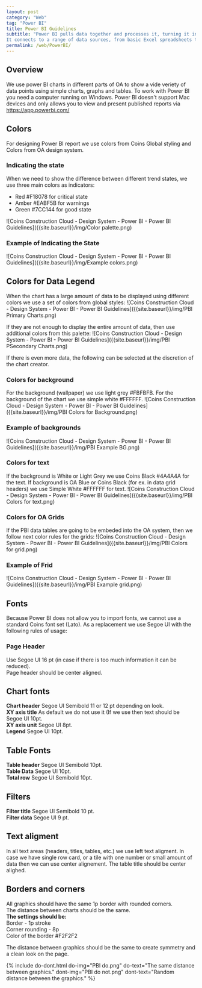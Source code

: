 ```yaml
---
layout: post
category: "Web"
tag: "Power BI"
title: Power BI Guidelines
subtitle: "Power BI pulls data together and processes it, turning it into insights, often using visually compelling charts and graphs. 
It connects to a range of data sources, from basic Excel spreadsheets to databases, and both cloud-based and on-premise apps."
permalink: /web/PowerBI/
---
```


## Overview

We use power BI charts in different parts of OA to show a vide veriety of data points using simple charts, graphs and tables. To work with Power BI you need a computer running on Windows. Power BI doesn't support Mac devices and only allows you to view and present published reports via https://app.powerbi.com/

## Colors
For designing Power BI report we use colors from Coins Global styling and Colors from OA design system.

### Indicating the state
When we need to show the difference between different trend states, we use three main colors as indicators: <br>
- Red #F18078 for critical state
- Amber #EABF5B for warnings
- Green #7CC144 for good state

![Coins Construction Cloud - Design System - Power BI - Power BI Guidelines]({{site.baseurl}}/img/Color palette.png)

### Example of Indicating the State

![Coins Construction Cloud - Design System - Power BI - Power BI Guidelines]({{site.baseurl}}/img/Example colors.png)

## Colors for Data Legend
When the chart has a large amount of data to be displayed using different colors we use a set of colors from global styles:
![Coins Construction Cloud - Design System - Power BI - Power BI Guidelines]({{site.baseurl}}/img/PBI Primary Charts.png)


If they are not enough to display the entire amount of data, then use additional colors from this palette:
![Coins Construction Cloud - Design System - Power BI - Power BI Guidelines]({{site.baseurl}}/img/PBI PSecondary Charts.png)

If there is even more data, the following can be selected at the discretion of the chart creator.

### Colors for background
For the background (wallpaper) we use light grey #FBFBFB.
For the background of the chart we use simple white #FFFFFF.
![Coins Construction Cloud - Design System - Power BI - Power BI Guidelines]({{site.baseurl}}/img/PBI Colors for Background.png)

### Example of backgrounds
![Coins Construction Cloud - Design System - Power BI - Power BI Guidelines]({{site.baseurl}}/img/PBI Example BG.png)

### Colors for text
If the background is White or Light Grey we use Coins Black #4A4A4A for the text. 
If background is OA Blue or Coins Black (for ex. in data grid headers) we use Simple White #FFFFFF for text.
![Coins Construction Cloud - Design System - Power BI - Power BI Guidelines]({{site.baseurl}}/img/PBI Colors for text.png)

### Colors for OA Grids
If the PBI data tables are going to be embeded into the OA system, then we follow next color rules for the grids:
![Coins Construction Cloud - Design System - Power BI - Power BI Guidelines]({{site.baseurl}}/img/PBI Colors for grid.png)

### Example of Frid
![Coins Construction Cloud - Design System - Power BI - Power BI Guidelines]({{site.baseurl}}/img/PBI Example grid.png)

## Fonts
Because Power BI does not allow you to import fonts, we cannot use a standard Coins font set (Lato). As a replacement we use Segoe UI with the following rules of usage:
### Page Header 
Use Segoe UI 16 pt (in case if there is too much information it can be reduced).<br>
Page header should be center aligned.<br>

## Chart fonts
**Chart header** Segoe UI Semibold 11 or 12 pt depending on look.<br>
**XY axis title** As default we do not use it (If we use then text should be Segoe UI 10pt.<br>
**XY axis unit** Segoe UI 8pt.<br>
**Legend** Segoe UI 10pt.<br>

## Table Fonts
**Table header** Segoe UI Semibold 10pt. <br>
**Table Data** Segoe UI 10pt. <br>
**Total row** Segoe UI Semibold 10pt. <br>

## Filters
**Filter title** Segoe UI Semibold 10 pt. <br>
**Filter data** Segoe UI 9 pt. <br>

## Text aligment
In all text areas (headers, titles, tables, etc.) we use left text aligment. In case we have single row card, or a tile with one number or small amount of data then we can use center alignement. The table title should be center alighed.


## Borders and corners
All graphics should have the same 1p border with rounded corners. <br>
The distance between charts should be the same. <br>
**The settings should be:** <br>
Border - 1p stroke <br>
Corner rounding - 8p <br>
Color of the border #F2F2F2 <br>

The distance between graphics should be the same to create symmetry and a clean look on the page.<br>

{% include do-dont.html 
  do-img="PBI do.png"
  do-text="The same distance between graphics."
  dont-img="PBI do not.png"
  dont-text="Random distance between the graphics."
%}

 

